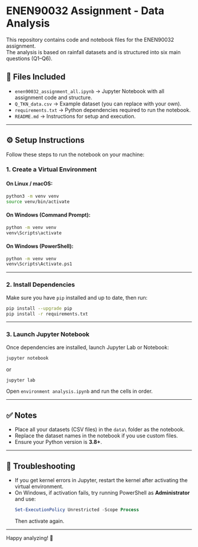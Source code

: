 # ENEN90032 Assignment - Data Analysis

This repository contains code and notebook files for the ENEN90032 assignment.  
The analysis is based on rainfall datasets and is structured into six main questions (Q1–Q6).

## 📂 Files Included
- `enen90032_assignment_all.ipynb` → Jupyter Notebook with all assignment code and structure.
- `Q_TKN_data.csv` → Example dataset (you can replace with your own).
- `requirements.txt` → Python dependencies required to run the notebook.
- `README.md` → Instructions for setup and execution.

---

## ⚙️ Setup Instructions

Follow these steps to run the notebook on your machine:

### 1. Create a Virtual Environment

#### On Linux / macOS:
```bash
python3 -m venv venv
source venv/bin/activate
```

#### On Windows (Command Prompt):
```bash
python -m venv venv
venv\Scripts\activate
```

#### On Windows (PowerShell):
```bash
python -m venv venv
venv\Scripts\Activate.ps1
```

---

### 2. Install Dependencies

Make sure you have `pip` installed and up to date, then run:

```bash
pip install --upgrade pip
pip install -r requirements.txt
```

---

### 3. Launch Jupyter Notebook

Once dependencies are installed, launch Jupyter Lab or Notebook:

```bash
jupyter notebook
```
or
```bash
jupyter lab
```

Open `environment analysis.ipynb` and run the cells in order.

---

## ✅ Notes
- Place all your datasets (CSV files) in the `data\` folder as the notebook.
- Replace the dataset names in the notebook if you use custom files.
- Ensure your Python version is **3.8+**.

---

## 🔗 Troubleshooting
- If you get kernel errors in Jupyter, restart the kernel after activating the virtual environment.
- On Windows, if activation fails, try running PowerShell as **Administrator** and use:
  ```powershell
  Set-ExecutionPolicy Unrestricted -Scope Process
  ```
  Then activate again.

---

Happy analyzing! 🎉